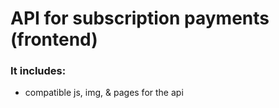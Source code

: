 # API for subscription payments (frontend)

### It includes:
- compatible js, img, & pages for the api
